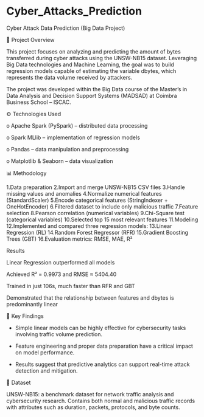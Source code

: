 # Cyber_Attacks_Prediction
Cyber Attack Data Prediction (Big Data Project)

📌 Project Overview

This project focuses on analyzing and predicting the amount of bytes transferred during cyber attacks using the UNSW-NB15 dataset. Leveraging Big Data technologies and Machine Learning, the goal was to build regression models capable of estimating the variable dbytes, which represents the data volume received by attackers.

The project was developed within the Big Data course of the Master’s in Data Analysis and Decision Support Systems (MADSAD) at Coimbra Business School – ISCAC.

⚙️ Technologies Used

  o Apache Spark (PySpark) – distributed data processing
  
  o Spark MLlib – implementation of regression models
  
  o Pandas – data manipulation and preprocessing
  
  o Matplotlib & Seaborn – data visualization

📊 Methodology

1.Data preparation
2.Import and merge UNSW-NB15 CSV files
3.Handle missing values and anomalies
4.Normalize numerical features (StandardScaler)
5.Encode categorical features (StringIndexer + OneHotEncoder)
6.Filtered dataset to include only malicious traffic
7.Feature selection
8.Pearson correlation (numerical variables)
9.Chi-Square test (categorical variables)
10.Selected top 15 most relevant features
11.Modeling
12.Implemented and compared three regression models:
13.Linear Regression (RL)
14.Random Forest Regressor (RFR)
15.Gradient Boosting Trees (GBT)
16.Evaluation metrics: RMSE, MAE, R²

Results

Linear Regression outperformed all models

Achieved R² = 0.9973 and RMSE ≈ 5404.40

Trained in just 106s, much faster than RFR and GBT

Demonstrated that the relationship between features and dbytes is predominantly linear

🚀 Key Findings

  - Simple linear models can be highly effective for cybersecurity tasks involving traffic volume prediction.
  
  - Feature engineering and proper data preparation have a critical impact on model performance.
  
  - Results suggest that predictive analytics can support real-time attack detection and mitigation.

📂 Dataset

UNSW-NB15: a benchmark dataset for network traffic analysis and cybersecurity research.
Contains both normal and malicious traffic records with attributes such as duration, packets, protocols, and byte counts.
